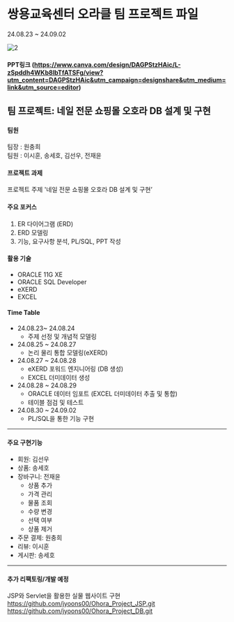 # 쌍용교육센터 오라클 팀 프로젝트 파일
24.08.23 ~ 24.09.02

![2](https://github.com/user-attachments/assets/2942023d-9dbe-49ec-99e9-7ff6e64eabca)
#### PPT링크 (https://www.canva.com/design/DAGPStzHAic/L-zSpddh4WKb8IbTfATSFg/view?utm_content=DAGPStzHAic&utm_campaign=designshare&utm_medium=link&utm_source=editor)
## 팀 프로젝트: 네일 전문 쇼핑몰 오호라 DB 설계 및 구현

#### 팀원
팀장 : 원충희<br>
팀원 : 이시훈, 송세호, 김선우, 전재윤<br>

#### 프로젝트 과제
프로젝트 주제 '네일 전문 쇼핑몰 오호라 DB 설계 및 구현’<br>

#### 주요 포커스
1. ER 다이어그램 (ERD)<br>
2. ERD 모델링<br>
3. 기능, 요구사항 분석, PL/SQL, PPT 작성<br>

#### 활용 기술
- ORACLE 11G XE
- ORACLE SQL Developer
- eXERD
- EXCEL

#### Time Table
  - 24.08.23~ 24.08.24
    - 주제 선정 및 개념적 모델링
  - 24.08.25 ~ 24.08.27
    - 논리 물리 통합 모델링(eXERD)
  - 24.08.27 ~ 24.08.28
    - eXERD 포워드 엔지니어링 (DB 생성)
    - EXCEL 더미데이터 생성 
  - 24.08.28 ~ 24.08.29
    - ORACLE 데이터 임포트 (EXCEL 더미데이터 추출 및 통합)
    - 테이블 점검 및 테스트
  - 24.08.30 ~ 24.09.02
    - PL/SQL을 통한 기능 구현
---
#### 주요 구현기능
- 회원: 김선우
- 상품: 송세호
- 장바구니: 전재윤
    - 상품 추가 
    - 가격 관리
    - 물품 조회 
    - 수량 변경
    - 선택 여부
    - 상품 제거 
- 주문 결제: 원충희
- 리뷰: 이시훈
- 게시판: 송세호
  
---
#### 추가 리팩토링/개발 예정
JSP와 Servlet을 활용한 실물 웹사이트 구현<br>
https://github.com/jyoons00/Ohora_Project_JSP.git<br>
https://github.com/jyoons00/Ohora_Project_DB.git
